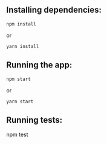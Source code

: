 ## Installing dependencies:

```
npm install
```

or

```
yarn install
```

## Running the app:

```
npm start
```

or

```
yarn start
```

## Running tests:

npm test
